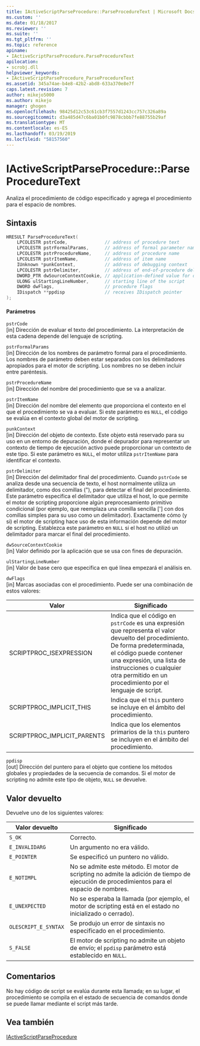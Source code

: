```yaml
---
title: IActiveScriptParseProcedure::ParseProcedureText | Microsoft Docs
ms.custom: ''
ms.date: 01/18/2017
ms.reviewer: ''
ms.suite: ''
ms.tgt_pltfrm: ''
ms.topic: reference
apiname:
- IActiveScriptParseProcedure.ParseProcedureText
apilocation:
- scrobj.dll
helpviewer_keywords:
- IActiveScriptParseProcedure_ParseProcedureText
ms.assetid: 345a74ae-b4e8-42b2-abd8-633a370e8e7f
caps.latest.revision: 7
author: mikejo5000
ms.author: mikejo
manager: ghogen
ms.openlocfilehash: 98425d12c53c61cb3f7557d1243cc757c326a89a
ms.sourcegitcommit: d3a485d47c6ba01b0fc9878cbbb7fe88755b29af
ms.translationtype: MT
ms.contentlocale: es-ES
ms.lasthandoff: 03/19/2019
ms.locfileid: "58157560"
---
```

# <a name="iactivescriptparseprocedureparseproceduretext"></a>IActiveScriptParseProcedure::ParseProcedureText
Analiza el procedimiento de código especificado y agrega el procedimiento para el espacio de nombres.  
  
## <a name="syntax"></a>Sintaxis  
  
```cpp
HRESULT ParseProcedureText(  
    LPCOLESTR pstrCode,              // address of procedure text  
    LPCOLESTR pstrFormalParams,      // address of formal parameter names  
    LPCOLESTR pstrProcedureName,     // address of procedure name  
    LPCOLESTR pstrItemName,          // address of item name  
    IUnknown *punkContext,           // address of debugging context  
    LPCOLESTR pstrDelimiter,         // address of end-of-procedure delimiter  
    DWORD_PTR dwSourceContextCookie, // application-defined value for debugging  
    ULONG ulStartingLineNumber,      // starting line of the script  
    DWORD dwFlags,                   // procedure flags  
    IDispatch **ppdisp               // receives IDispatch pointer  
);  
```  
  
#### <a name="parameters"></a>Parámetros  
 `pstrCode`  
 [in] Dirección de evaluar el texto del procedimiento. La interpretación de esta cadena depende del lenguaje de scripting.  
  
 `pstrFormalParams`  
 [in] Dirección de los nombres de parámetro formal para el procedimiento. Los nombres de parámetro deben estar separados con los delimitadores apropiados para el motor de scripting. Los nombres no se deben incluir entre paréntesis.  
  
 `pstrProcedureName`  
 [in] Dirección del nombre del procedimiento que se va a analizar.  
  
 `pstrItemName`  
 [in] Dirección del nombre del elemento que proporciona el contexto en el que el procedimiento se va a evaluar. Si este parámetro es `NULL`, el código se evalúa en el contexto global del motor de scripting.  
  
 `punkContext`  
 [in] Dirección del objeto de contexto. Este objeto está reservado para su uso en un entorno de depuración, donde el depurador para representar un contexto de tiempo de ejecución activo puede proporcionar un contexto de este tipo. Si este parámetro es `NULL`, el motor utiliza `pstrItemName` para identificar el contexto.  
  
 `pstrDelimiter`  
 [in] Dirección del delimitador final del procedimiento. Cuando `pstrCode` se analiza desde una secuencia de texto, el host normalmente utiliza un delimitador, como dos comillas ("), para detectar el final del procedimiento. Este parámetro especifica el delimitador que utiliza el host, lo que permite el motor de scripting proporcione algún preprocesamiento primitivo condicional (por ejemplo, que reemplaza una comilla sencilla ['] con dos comillas simples para su uso como un delimitador). Exactamente cómo (y si) el motor de scripting hace uso de esta información depende del motor de scripting. Establezca este parámetro en `NULL` si el host no utilizó un delimitador para marcar el final del procedimiento.  
  
 `dwSourceContextCookie`  
 [in] Valor definido por la aplicación que se usa con fines de depuración.  
  
 `ulStartingLineNumber`  
 [in] Valor de base cero que especifica en qué línea empezará el análisis en.  
  
 `dwFlags`  
 [in] Marcas asociadas con el procedimiento. Puede ser una combinación de estos valores:  
  
|Valor|Significado|  
|-----------|-------------|  
|SCRIPTPROC_ISEXPRESSION|Indica que el código en `pstrCode` es una expresión que representa el valor devuelto del procedimiento. De forma predeterminada, el código puede contener una expresión, una lista de instrucciones o cualquier otra permitido en un procedimiento por el lenguaje de script.|  
|SCRIPTPROC_IMPLICIT_THIS|Indica que el `this` puntero se incluye en el ámbito del procedimiento.|  
|SCRIPTPROC_IMPLICIT_PARENTS|Indica que los elementos primarios de la `this` puntero se incluyen en el ámbito del procedimiento.|  
  
 `ppdisp`  
 [out] Dirección del puntero para el objeto que contiene los métodos globales y propiedades de la secuencia de comandos. Si el motor de scripting no admite este tipo de objeto, `NULL` se devuelve.  
  
## <a name="return-value"></a>Valor devuelto  
 Devuelve uno de los siguientes valores:  
  
|Valor devuelto|Significado|  
|------------------|-------------|  
|`S_OK`|Correcto.|  
|`E_INVALIDARG`|Un argumento no era válido.|  
|`E_POINTER`|Se especificó un puntero no válido.|  
|`E_NOTIMPL`|No se admite este método. El motor de scripting no admite la adición de tiempo de ejecución de procedimientos para el espacio de nombres.|  
|`E_UNEXPECTED`|No se esperaba la llamada (por ejemplo, el motor de scripting está en el estado no inicializado o cerrado).|  
|`OLESCRIPT_E_SYNTAX`|Se produjo un error de sintaxis no especificado en el procedimiento.|  
|`S_FALSE`|El motor de scripting no admite un objeto de envío; el `ppdisp` parámetro está establecido en `NULL`.|  
  
## <a name="remarks"></a>Comentarios  
 No hay código de script se evalúa durante esta llamada; en su lugar, el procedimiento se compila en el estado de secuencia de comandos donde se puede llamar mediante el script más tarde.  
  
## <a name="see-also"></a>Vea también  
 [IActiveScriptParseProcedure](../../winscript/reference/iactivescriptparseprocedure.md)
